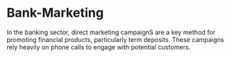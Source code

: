 # Bank-Marketing
In the banking sector, direct marketing campaignS are a key method for  promoting financial products, particularly term deposits. These campaigns  rely heavily on phone calls to engage with potential customers. 
